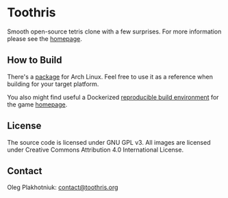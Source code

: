 # Toothris

Smooth open-source tetris clone with a few surprises.
For more information please see the [homepage](http://www.toothris.org).

## How to Build

There's a [package](https://aur.archlinux.org/packages/toothris) for Arch
Linux. Feel free to use it as a reference when building for your target
platform.

You also might find useful a Dockerized
[reproducible build environment](https://github.com/toothris/www)
for the game [homepage](http://www.toothris.org).

## License

The source code is licensed under GNU GPL v3.
All images are licensed under Creative Commons Attribution 4.0
International License.

## Contact

Oleg Plakhotniuk: contact@toothris.org
